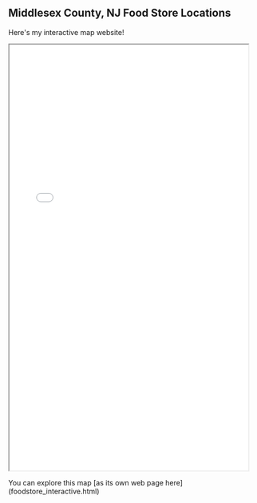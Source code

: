 ## Middlesex County, NJ Food Store Locations

Here's my interactive map website!

<iframe src="foodstore_interactive.html" height="855" width="95%"></iframe>

You can explore this map [as its own web page here] (foodstore_interactive.html)
